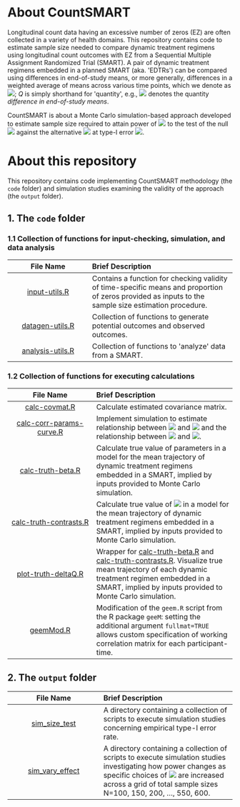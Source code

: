 # About CountSMART

Longitudinal count data having an excessive number of zeros (EZ) are often collected in a variety of health domains. This repository contains code to estimate sample size needed to compare dynamic treatment regimens using longitudinal count outcomes with EZ from a Sequential Multiple Assignment Randomized Trial (SMART). A pair of dynamic treatment regimens embedded in a planned SMART (aka. 'EDTRs') can be compared using differences in end-of-study means, or more generally, differences in a weighted average of means across various time points, which we denote as <img src="https://render.githubusercontent.com/render/math?math=$\Delta_Q$">; _Q_ is simply shorthand for 'quantity', e.g., <img src="https://render.githubusercontent.com/render/math?math=$\Delta_{EOS}$"> denotes the quantity _difference in end-of-study means_.

CountSMART is about a Monte Carlo simulation-based approach developed to estimate sample size required to attain power of <img src="https://render.githubusercontent.com/render/math?math=$1-\eta$"> to the test of the null <img src="https://render.githubusercontent.com/render/math?math=$H_0:\Delta_Q=0$"> against the alternative <img src="https://render.githubusercontent.com/render/math?math=$H_a:\Delta_Q\neq0$"> at type-I error <img src="https://render.githubusercontent.com/render/math?math=$\alpha$">. 

# About this repository

This repository contains code implementing CountSMART methodology (the `code` folder) and simulation studies examining the validity of the approach (the `output` folder).

## 1. The `code` folder

### 1.1 Collection of functions for input-checking, simulation, and data analysis

| <img height=0 width=350> File Name <img height=0 width=350> | <img height=0 width=800> Brief Description <img height=0 width=800> |
|:------------------------------------------:|:--------------------------------------------------------------------------------------------------|
[input-utils.R](https://github.com/jamieyap/CountSMART/tree/master/code/input-utils.R) | Contains a function for checking validity of time-specific means and proportion of zeros provided as inputs to the sample size estimation procedure.
[datagen-utils.R](https://github.com/jamieyap/CountSMART/tree/master/code/datagen-utils.R) | Collection of functions to generate potential outcomes and observed outcomes.
[analysis-utils.R](https://github.com/jamieyap/CountSMART/tree/master/code/analysis-utils.R) | Collection of functions to 'analyze' data from a SMART.

### 1.2 Collection of functions for executing calculations

| <img height=0 width=350> File Name <img height=0 width=350> | <img height=0 width=800> Brief Description <img height=0 width=800> |
|:------------------------------------------:|:--------------------------------------------------------------------------------------------------|
[calc-covmat.R](https://github.com/jamieyap/CountSMART/tree/master/code/calc-covmat.R) | Calculate estimated covariance matrix.
[calc-corr-params-curve.R](https://github.com/jamieyap/CountSMART/tree/master/code/calc-corr-params-curve.R) | Implement simulation to estimate relationship between <img src="https://render.githubusercontent.com/render/math?math=$\rho$"> and <img src="https://render.githubusercontent.com/render/math?math=$\tau_{MAX}$"> and the relationship between <img src="https://render.githubusercontent.com/render/math?math=$\rho$"> and <img src="https://render.githubusercontent.com/render/math?math=$\tau_{MIN}$">.
[calc-truth-beta.R](https://github.com/jamieyap/CountSMART/tree/master/code/calc-truth-beta.R) | Calculate true value of parameters in a model for the mean trajectory of dynamic treatment regimens embedded in a SMART, implied by inputs provided to Monte Carlo simulation.
[calc-truth-contrasts.R](https://github.com/jamieyap/CountSMART/tree/master/code/calc-truth-contrasts.R) | Calculate true value of <img src="https://render.githubusercontent.com/render/math?math=$\Delta_Q$"> in a model for the mean trajectory of dynamic treatment regimens embedded in a SMART, implied by inputs provided to Monte Carlo simulation.
[plot-truth-deltaQ.R](https://github.com/jamieyap/CountSMART/tree/master/code/plot-truth-deltaQ.R) | Wrapper for [calc-truth-beta.R](https://github.com/jamieyap/CountSMART/tree/master/code/calc-truth-beta.R) and [calc-truth-contrasts.R](https://github.com/jamieyap/CountSMART/tree/master/code/calc-truth-contrasts.R). Visualize true mean trajectory of each dynamic treatment regimen embedded in a SMART, implied by inputs provided to Monte Carlo simulation.
[geemMod.R](https://github.com/jamieyap/CountSMART/tree/master/code/geemMod.R) | Modification of the `geem.R` script from the R package `geeM`: setting the additional argument `fullmat=TRUE` allows custom specification of working correlation matrix for each participant-time.

## 2. The `output` folder
| <img height=0 width=350> File Name <img height=0 width=350> | <img height=0 width=800> Brief Description <img height=0 width=800> |
|:------------------------------------------:|:--------------------------------------------------------------------------------------------------|
[sim_size_test](https://github.com/jamieyap/CountSMART/tree/master/output/sim_size_test) | A directory containing a collection of scripts to execute simulation studies concerning empirical type-I error rate.
[sim_vary_effect](https://github.com/jamieyap/CountSMART/tree/master/output/sim_vary_effect) | A directory containing a collection of scripts to execute simulation studies  investigating how power changes as specific choices of <img src="https://render.githubusercontent.com/render/math?math=$\Delta_Q$"> are increased across a grid of total sample sizes N=100, 150, 200, …, 550, 600.

